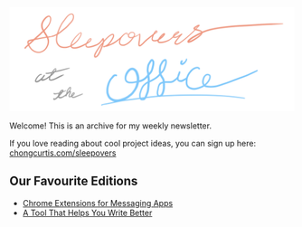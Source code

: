 <p>
  <img src="title.jpg" alt="Sleepovers at the Office" width="600"/>
</p>

Welcome! This is an archive for my weekly newsletter.

If you love reading about cool project ideas, you can sign up here: [chongcurtis.com/sleepovers](https://chongcurtis.com/sleepovers)

## Our Favourite Editions
- [Chrome Extensions for Messaging Apps](4_chrome_extensions_for_messaging_apps.md)
- [A Tool That Helps You Write Better](013_a_tool_that_helps_you_write_better.md)